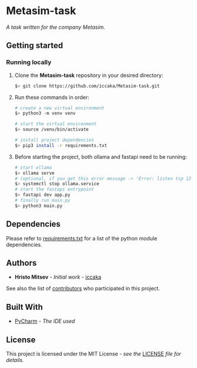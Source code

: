 # Metasim-task

*A task written for the company Metasim.*

## Getting started

### Running locally

1. Clone the **Metasim-task** repository in your desired directory:
    ```bash
   $> git clone https://github.com/iccaka/Metasim-task.git
   ```
2. Run these commands in order:
    ```bash
   # create a new virtual environment
   $> python3 -m venv venv

   # start the virtual environment
   $> source /venv/bin/activate
   
   # install project dependencies
   $> pip3 install -r requirements.txt
3. Before starting the project, both ollama and fastapi need to be running:
   ```bash
   # start ollama
   $> ollama serve
   # (optional, if you get this error message -> 'Error: listen tcp 127.0.0.1:XXXXX: bind: address already in use')
   $> systemctl stop ollama.service
   # start the fastapi entrypoint
   $> fastapi dev app.py
   # finally run main.py
   $> python3 main.py
    ```

## Dependencies

Please refer to [requirements.txt](requirements.txt) for a list of the python module dependencies.

## Authors

* **Hristo Mitsev** - *Initial work* - [iccaka](https://github.com/iccaka)

See also the list of [contributors]() who participated 
in this project.

## Built With

* [PyCharm](https://www.jetbrains.com/pycharm/) - *The IDE used*

## License

This project is licensed under the MIT License - *see the* 
[LICENSE](https://github.com/iccaka/Metasim-task/blob/master/LICENSE.md) *file for details.*

